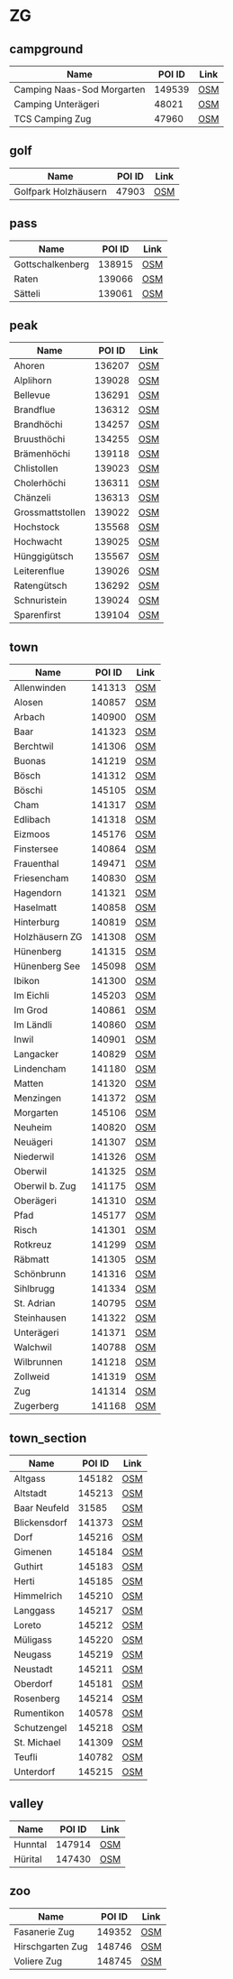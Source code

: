 # ZG

## campground

| Name                       | POI ID | Link                                                                       |
| -------------------------- | ------ | -------------------------------------------------------------------------- |
| Camping Naas-Sod Morgarten | 149539 | [OSM](https://www.openstreetmap.org/?mlat=47.113087&mlon=8.62315&zoom=13)  |
| Camping Unterägeri         | 48021  | [OSM](https://www.openstreetmap.org/?mlat=47.127386&mlon=8.594283&zoom=13) |
| TCS Camping Zug            | 47960  | [OSM](https://www.openstreetmap.org/?mlat=47.177387&mlon=8.4943&zoom=13)   |

## golf

| Name                 | POI ID | Link                                                                |
| -------------------- | ------ | ------------------------------------------------------------------- |
| Golfpark Holzhäusern | 47903  | [OSM](https://www.openstreetmap.org/?mlat=47.15&mlon=8.444&zoom=13) |

## pass

| Name             | POI ID | Link                                                                                        |
| ---------------- | ------ | ------------------------------------------------------------------------------------------- |
| Gottschalkenberg | 138915 | [OSM](https://www.openstreetmap.org/?mlat=47.15275187325604&mlon=8.64750897976751&zoom=13)  |
| Raten            | 139066 | [OSM](https://www.openstreetmap.org/?mlat=47.141831140442015&mlon=8.66370887928985&zoom=13) |
| Sätteli          | 139061 | [OSM](https://www.openstreetmap.org/?mlat=47.14135155191932&mlon=8.538452862605432&zoom=13) |

## peak

| Name             | POI ID | Link                                                                                         |
| ---------------- | ------ | -------------------------------------------------------------------------------------------- |
| Ahoren           | 136207 | [OSM](https://www.openstreetmap.org/?mlat=47.13138569790042&mlon=8.659504835250319&zoom=13)  |
| Alplihorn        | 139028 | [OSM](https://www.openstreetmap.org/?mlat=47.08914240868844&mlon=8.572644099384181&zoom=13)  |
| Bellevue         | 136291 | [OSM](https://www.openstreetmap.org/?mlat=47.157444755305065&mlon=8.649071212039892&zoom=13) |
| Brandflue        | 136312 | [OSM](https://www.openstreetmap.org/?mlat=47.10823701695323&mlon=8.560123674840264&zoom=13)  |
| Brandhöchi       | 134257 | [OSM](https://www.openstreetmap.org/?mlat=47.11383984785137&mlon=8.595841054818521&zoom=13)  |
| Bruusthöchi      | 134255 | [OSM](https://www.openstreetmap.org/?mlat=47.15346457164268&mlon=8.622340543057561&zoom=13)  |
| Brämenhöchi      | 139118 | [OSM](https://www.openstreetmap.org/?mlat=47.15969421637406&mlon=8.58190149596105&zoom=13)   |
| Chlistollen      | 139023 | [OSM](https://www.openstreetmap.org/?mlat=47.110303309694565&mlon=8.549405259504162&zoom=13) |
| Cholerhöchi      | 136311 | [OSM](https://www.openstreetmap.org/?mlat=47.10750818212457&mlon=8.603085856478934&zoom=13)  |
| Chänzeli         | 136313 | [OSM](https://www.openstreetmap.org/?mlat=47.09362819526855&mlon=8.59792656603062&zoom=13)   |
| Grossmattstollen | 139022 | [OSM](https://www.openstreetmap.org/?mlat=47.10524970027494&mlon=8.553586941242365&zoom=13)  |
| Hochstock        | 135568 | [OSM](https://www.openstreetmap.org/?mlat=47.14550219472801&mlon=8.541423673031911&zoom=13)  |
| Hochwacht        | 139025 | [OSM](https://www.openstreetmap.org/?mlat=47.147345167346515&mlon=8.54069409840357&zoom=13)  |
| Hünggigütsch     | 135567 | [OSM](https://www.openstreetmap.org/?mlat=47.13909324351178&mlon=8.53719147942495&zoom=13)   |
| Leiterenflue     | 139026 | [OSM](https://www.openstreetmap.org/?mlat=47.08891253757312&mlon=8.590943224445864&zoom=13)  |
| Ratengütsch      | 136292 | [OSM](https://www.openstreetmap.org/?mlat=47.13955822845961&mlon=8.668577629000696&zoom=13)  |
| Schnuristein     | 139024 | [OSM](https://www.openstreetmap.org/?mlat=47.12646144909823&mlon=8.514400770223997&zoom=13)  |
| Sparenfirst      | 139104 | [OSM](https://www.openstreetmap.org/?mlat=47.16053348389723&mlon=8.663496924618105&zoom=13)  |

## town

| Name           | POI ID | Link                                                                                         |
| -------------- | ------ | -------------------------------------------------------------------------------------------- |
| Allenwinden    | 141313 | [OSM](https://www.openstreetmap.org/?mlat=47.16629230462578&mlon=8.554494910978672&zoom=13)  |
| Alosen         | 140857 | [OSM](https://www.openstreetmap.org/?mlat=47.14122152766193&mlon=8.635227775691355&zoom=13)  |
| Arbach         | 140900 | [OSM](https://www.openstreetmap.org/?mlat=47.175973519597534&mlon=8.53039361019877&zoom=13)  |
| Baar           | 141323 | [OSM](https://www.openstreetmap.org/?mlat=47.19622936078794&mlon=8.525773118321618&zoom=13)  |
| Berchtwil      | 141306 | [OSM](https://www.openstreetmap.org/?mlat=47.14842781554123&mlon=8.421540451290605&zoom=13)  |
| Buonas         | 141219 | [OSM](https://www.openstreetmap.org/?mlat=47.14090592932162&mlon=8.455531018751728&zoom=13)  |
| Bösch          | 141312 | [OSM](https://www.openstreetmap.org/?mlat=47.1617109383387&mlon=8.436582580147922&zoom=13)   |
| Böschi         | 145105 | [OSM](https://www.openstreetmap.org/?mlat=47.12436200492279&mlon=8.650341874741532&zoom=13)  |
| Cham           | 141317 | [OSM](https://www.openstreetmap.org/?mlat=47.18365722922354&mlon=8.461771432651549&zoom=13)  |
| Edlibach       | 141318 | [OSM](https://www.openstreetmap.org/?mlat=47.181384026492566&mlon=8.572357719557097&zoom=13) |
| Eizmoos        | 145176 | [OSM](https://www.openstreetmap.org/?mlat=47.19554076980202&mlon=8.456861953418237&zoom=13)  |
| Finstersee     | 140864 | [OSM](https://www.openstreetmap.org/?mlat=47.16750094569459&mlon=8.628579085513765&zoom=13)  |
| Frauenthal     | 149471 | [OSM](https://www.openstreetmap.org/?mlat=47.21457&mlon=8.424094&zoom=13)                    |
| Friesencham    | 140830 | [OSM](https://www.openstreetmap.org/?mlat=47.19755123256439&mlon=8.448943726927407&zoom=13)  |
| Hagendorn      | 141321 | [OSM](https://www.openstreetmap.org/?mlat=47.20333518240986&mlon=8.433454278495212&zoom=13)  |
| Haselmatt      | 140858 | [OSM](https://www.openstreetmap.org/?mlat=47.10996713751963&mlon=8.642854795971216&zoom=13)  |
| Hinterburg     | 140819 | [OSM](https://www.openstreetmap.org/?mlat=47.19683360152094&mlon=8.570689691820233&zoom=13)  |
| Holzhäusern ZG | 141308 | [OSM](https://www.openstreetmap.org/?mlat=47.15186062095533&mlon=8.44033428122833&zoom=13)   |
| Hünenberg      | 141315 | [OSM](https://www.openstreetmap.org/?mlat=47.17673712435399&mlon=8.426146456188068&zoom=13)  |
| Hünenberg See  | 145098 | [OSM](https://www.openstreetmap.org/?mlat=47.17261447785382&mlon=8.447622782369672&zoom=13)  |
| Ibikon         | 141300 | [OSM](https://www.openstreetmap.org/?mlat=47.13217030776919&mlon=8.435984613055028&zoom=13)  |
| Im Eichli      | 145203 | [OSM](https://www.openstreetmap.org/?mlat=47.13407392179931&mlon=8.630781162816625&zoom=13)  |
| Im Grod        | 140861 | [OSM](https://www.openstreetmap.org/?mlat=47.135261013890805&mlon=8.63158172606638&zoom=13)  |
| Im Ländli      | 140860 | [OSM](https://www.openstreetmap.org/?mlat=47.12931582278546&mlon=8.631174914512037&zoom=13)  |
| Inwil          | 140901 | [OSM](https://www.openstreetmap.org/?mlat=47.18243963717754&mlon=8.532522072361116&zoom=13)  |
| Langacker      | 140829 | [OSM](https://www.openstreetmap.org/?mlat=47.19771415645981&mlon=8.454195942838144&zoom=13)  |
| Lindencham     | 141180 | [OSM](https://www.openstreetmap.org/?mlat=47.19306166769359&mlon=8.444584665921724&zoom=13)  |
| Matten         | 141320 | [OSM](https://www.openstreetmap.org/?mlat=47.19523716313699&mlon=8.411110182060606&zoom=13)  |
| Menzingen      | 141372 | [OSM](https://www.openstreetmap.org/?mlat=47.177701238824994&mlon=8.592932837897457&zoom=13) |
| Morgarten      | 145106 | [OSM](https://www.openstreetmap.org/?mlat=47.10260713587714&mlon=8.639784954929645&zoom=13)  |
| Neuheim        | 140820 | [OSM](https://www.openstreetmap.org/?mlat=47.20388126472641&mlon=8.577845868467243&zoom=13)  |
| Neuägeri       | 141307 | [OSM](https://www.openstreetmap.org/?mlat=47.151145231196075&mlon=8.563386886823206&zoom=13) |
| Niederwil      | 141326 | [OSM](https://www.openstreetmap.org/?mlat=47.21301808330863&mlon=8.451272754724272&zoom=13)  |
| Oberwil        | 141325 | [OSM](https://www.openstreetmap.org/?mlat=47.20992029577674&mlon=8.458830533496034&zoom=13)  |
| Oberwil b. Zug | 141175 | [OSM](https://www.openstreetmap.org/?mlat=47.14634885310787&mlon=8.509114615419534&zoom=13)  |
| Oberägeri      | 141310 | [OSM](https://www.openstreetmap.org/?mlat=47.13724582527333&mlon=8.611695234758876&zoom=13)  |
| Pfad           | 145177 | [OSM](https://www.openstreetmap.org/?mlat=47.19988709388187&mlon=8.454681653041412&zoom=13)  |
| Risch          | 141301 | [OSM](https://www.openstreetmap.org/?mlat=47.12640604946982&mlon=8.462888722202205&zoom=13)  |
| Rotkreuz       | 141299 | [OSM](https://www.openstreetmap.org/?mlat=47.14282341170048&mlon=8.431562751582765&zoom=13)  |
| Räbmatt        | 141305 | [OSM](https://www.openstreetmap.org/?mlat=47.13743866960482&mlon=8.506725506537933&zoom=13)  |
| Schönbrunn     | 141316 | [OSM](https://www.openstreetmap.org/?mlat=47.17653454825965&mlon=8.565054839299759&zoom=13)  |
| Sihlbrugg      | 141334 | [OSM](https://www.openstreetmap.org/?mlat=47.217523782408094&mlon=8.57822253777659&zoom=13)  |
| St. Adrian     | 140795 | [OSM](https://www.openstreetmap.org/?mlat=47.09152105977544&mlon=8.522147224979038&zoom=13)  |
| Steinhausen    | 141322 | [OSM](https://www.openstreetmap.org/?mlat=47.19545001799805&mlon=8.484919337118827&zoom=13)  |
| Unterägeri     | 141371 | [OSM](https://www.openstreetmap.org/?mlat=47.135904551928114&mlon=8.581061206916315&zoom=13) |
| Walchwil       | 140788 | [OSM](https://www.openstreetmap.org/?mlat=47.102140610805876&mlon=8.515165266240398&zoom=13) |
| Wilbrunnen     | 141218 | [OSM](https://www.openstreetmap.org/?mlat=47.12206670155034&mlon=8.591743887508137&zoom=13)  |
| Zollweid       | 141319 | [OSM](https://www.openstreetmap.org/?mlat=47.185799033926116&mlon=8.401553566018102&zoom=13) |
| Zug            | 141314 | [OSM](https://www.openstreetmap.org/?mlat=47.1728934256993&mlon=8.512658496140263&zoom=13)   |
| Zugerberg      | 141168 | [OSM](https://www.openstreetmap.org/?mlat=47.143779181149526&mlon=8.534559982646659&zoom=13) |

## town_section

| Name         | POI ID | Link                                                                                         |
| ------------ | ------ | -------------------------------------------------------------------------------------------- |
| Altgass      | 145182 | [OSM](https://www.openstreetmap.org/?mlat=47.192176815494605&mlon=8.516507814519066&zoom=13) |
| Altstadt     | 145213 | [OSM](https://www.openstreetmap.org/?mlat=47.16588483923423&mlon=8.515909710461091&zoom=13)  |
| Baar Neufeld | 31585  | [OSM](https://www.openstreetmap.org/?mlat=47.1877&mlon=8.5181&zoom=13)                       |
| Blickensdorf | 141373 | [OSM](https://www.openstreetmap.org/?mlat=47.20202700828474&mlon=8.515352458825426&zoom=13)  |
| Dorf         | 145216 | [OSM](https://www.openstreetmap.org/?mlat=47.19284852722054&mlon=8.527049914627172&zoom=13)  |
| Gimenen      | 145184 | [OSM](https://www.openstreetmap.org/?mlat=47.152299196533846&mlon=8.519366771953047&zoom=13) |
| Guthirt      | 145183 | [OSM](https://www.openstreetmap.org/?mlat=47.17926581655706&mlon=8.520574060968316&zoom=13)  |
| Herti        | 145185 | [OSM](https://www.openstreetmap.org/?mlat=47.17847302140086&mlon=8.507855246724862&zoom=13)  |
| Himmelrich   | 145210 | [OSM](https://www.openstreetmap.org/?mlat=47.19173206702311&mlon=8.537094801786289&zoom=13)  |
| Langgass     | 145217 | [OSM](https://www.openstreetmap.org/?mlat=47.19607368321555&mlon=8.535155291476862&zoom=13)  |
| Loreto       | 145212 | [OSM](https://www.openstreetmap.org/?mlat=47.1710759114641&mlon=8.521725363013216&zoom=13)   |
| Müligass     | 145220 | [OSM](https://www.openstreetmap.org/?mlat=47.20099214445721&mlon=8.523615029256476&zoom=13)  |
| Neugass      | 145219 | [OSM](https://www.openstreetmap.org/?mlat=47.19746146062422&mlon=8.520964927982659&zoom=13)  |
| Neustadt     | 145211 | [OSM](https://www.openstreetmap.org/?mlat=47.17217816836173&mlon=8.51384138265758&zoom=13)   |
| Oberdorf     | 145181 | [OSM](https://www.openstreetmap.org/?mlat=47.196577157145896&mlon=8.52950084344234&zoom=13)  |
| Rosenberg    | 145214 | [OSM](https://www.openstreetmap.org/?mlat=47.16734650831311&mlon=8.525175330006244&zoom=13)  |
| Rumentikon   | 140578 | [OSM](https://www.openstreetmap.org/?mlat=47.20653921754797&mlon=8.434728733942071&zoom=13)  |
| Schutzengel  | 145218 | [OSM](https://www.openstreetmap.org/?mlat=47.19939849679738&mlon=8.535095347331884&zoom=13)  |
| St. Michael  | 141309 | [OSM](https://www.openstreetmap.org/?mlat=47.1598128090822&mlon=8.517270941445723&zoom=13)   |
| Teufli       | 140782 | [OSM](https://www.openstreetmap.org/?mlat=47.10238651031349&mlon=8.640194895339501&zoom=13)  |
| Unterdorf    | 145215 | [OSM](https://www.openstreetmap.org/?mlat=47.19174557734255&mlon=8.520870890372594&zoom=13)  |

## valley

| Name    | POI ID | Link                                                                                        |
| ------- | ------ | ------------------------------------------------------------------------------------------- |
| Hunntal | 147914 | [OSM](https://www.openstreetmap.org/?mlat=47.14514880269781&mlon=8.655610010145011&zoom=13) |
| Hürital | 147430 | [OSM](https://www.openstreetmap.org/?mlat=47.097837699054324&mlon=8.59033340171513&zoom=13) |

## zoo

| Name             | POI ID | Link                                                                                         |
| ---------------- | ------ | -------------------------------------------------------------------------------------------- |
| Fasanerie Zug    | 149352 | [OSM](https://www.openstreetmap.org/?mlat=47.166940538786925&mlon=8.514224180438083&zoom=13) |
| Hirschgarten Zug | 148746 | [OSM](https://www.openstreetmap.org/?mlat=47.171280025811136&mlon=8.511844593405955&zoom=13) |
| Voliere Zug      | 148745 | [OSM](https://www.openstreetmap.org/?mlat=47.1674961364781&mlon=8.514744556115456&zoom=13)   |

